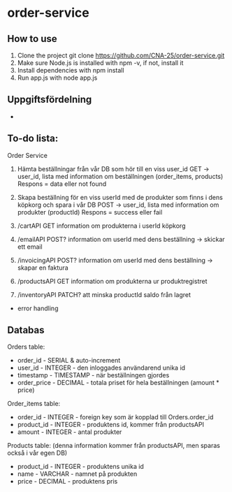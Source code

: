 # order-service

## How to use
1. Clone the project git clone https://github.com/CNA-25/order-service.git
2. Make sure Node.js is installed with npm -v, if not, install it
3. Install dependencies with npm install
4. Run app.js with node app.js

## Uppgiftsfördelning
-


## To-do lista:
Order Service

1.	Hämta beställningar från vår DB som hör till en viss user_id
GET -> user_id, lista med information om beställningen (order_items, products)
Respons = data eller not found

2.	Skapa beställning för en viss userId med de produkter som finns i dens köpkorg och spara i vår DB
POST -> user_id, lista med information om produkter (productId)
Respons = success eller fail

3.	/cartAPI
GET information om produkterna i userId köpkorg

4.	/emailAPI
POST? information om userId med dens beställning -> skickar ett email

5.	/invoicingAPI
POST? information om userId med dens beställning -> skapar en faktura

6.	/productsAPI
GET information om produkterna ur produktregistret

7.	/inventoryAPI
PATCH? att minska productId saldo från lagret

+ error handling

## Databas

Orders table:
- order_id - SERIAL & auto-increment
- user_id - INTEGER - den inloggades användarend unika id
- timestamp - TIMESTAMP - när beställningen gjordes
- order_price - DECIMAL - totala priset för hela beställningen (amount * price)

Order_items table:
- order_id - INTEGER - foreign key som är kopplad till Orders.order_id
- product_id - INTEGER - produktens id, kommer från productsAPI
- amount - INTEGER - antal produkter

Products table: (denna information kommer från productsAPI, men sparas också i vår egen DB)
- product_id - INTEGER - produktens unika id
- name - VARCHAR - namnet på produkten
- price - DECIMAL - produktens pris